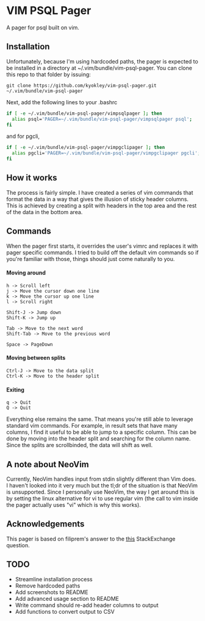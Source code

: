 # VIM PSQL Pager

A pager for psql built on vim.

## Installation
Unfortunately, because I'm using hardcoded paths, the pager is expected to be installed in a directory at ~/.vim/bundle/vim-psql-pager. You can clone this repo to that folder by issuing:
```
git clone https://github.com/kyokley/vim-psql-pager.git ~/.vim/bundle/vim-psql-pager
```

Next, add the following lines to your .bashrc
```bash
if [ -e ~/.vim/bundle/vim-psql-pager/vimpsqlpager ]; then
  alias psql='PAGER=~/.vim/bundle/vim-psql-pager/vimpsqlpager psql';
fi
```
and for pgcli,

```bash
if [ -e ~/.vim/bundle/vim-psql-pager/vimpgclipager ]; then
  alias pgcli='PAGER=~/.vim/bundle/vim-psql-pager/vimpgclipager pgcli';
fi
```
## How it works
The process is fairly simple. I have created a series of vim commands that format the data in a way that gives the illusion of sticky header columns. This is achieved by creating a split with headers in the top area and the rest of the data in the bottom area.

## Commands
When the pager first starts, it overrides the user's vimrc and replaces it with pager specific commands. I tried to build off the default vim commands so if you're familiar with those, things should just come naturally to you.

#### Moving around
```
h -> Scroll left
j -> Move the cursor down one line
k -> Move the cursor up one line
l -> Scroll right

Shift-J -> Jump down
Shift-K -> Jump up

Tab -> Move to the next word
Shift-Tab -> Move to the previous word

Space -> PageDown
```

#### Moving between splits
```
Ctrl-J -> Move to the data split
Ctrl-K -> Move to the header split
```

#### Exiting
```
q -> Quit
Q -> Quit
```

Everything else remains the same. That means you're still able to leverage standard vim commands. For example, in result sets that have many columns, I find it useful to be able to jump to a specific column. This can be done by moving into the header split and searching for the column name. Since the splits are scrollbinded, the data will shift as well.

## A note about NeoVim
Currently, NeoVim handles input from stdin slightly different than Vim does. I haven't looked into it very much but the tl;dr of the situation is that NeoVim is unsupported. Since I personally use NeoVim, the way I get around this is by setting the linux alternative for vi to use regular vim (the call to vim inside the pager actually uses "vi" which is why this works).

## Acknowledgements
This pager is based on filiprem's answer to the [this](http://unix.stackexchange.com/a/27840) StackExchange question.

## TODO
 - Streamline installation process
 - Remove hardcoded paths
 - Add screenshots to README
 - Add advanced usage section to README
 - Write command should re-add header columns to output
 - Add functions to convert output to CSV
